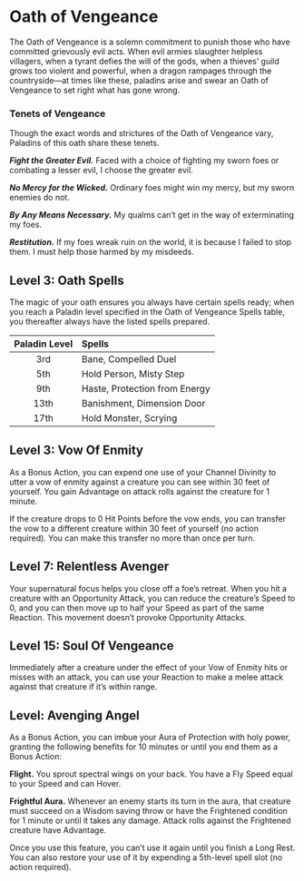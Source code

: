 # Oath of Vengeance

The Oath of Vengeance is a solemn commitment to punish those who have committed grievously evil acts. When evil armies slaughter helpless villagers, when a tyrant defies the will of the gods, when a thieves’ guild grows too violent and powerful, when a dragon rampages through the countryside—at times like these, paladins arise and swear an Oath of Vengeance to set right what has gone wrong.

### Tenets of Vengeance

Though the exact words and strictures of the Oath of Vengeance vary, Paladins of this oath share these tenets.

***Fight the Greater Evil.*** Faced with a choice of fighting my sworn foes or combating a lesser evil, I choose the greater evil.

***No Mercy for the Wicked.*** Ordinary foes might win my mercy, but my sworn enemies do not.

***By Any Means Necessary.*** My qualms can’t get in the way of exterminating my foes.

***Restitution.*** If my foes wreak ruin on the world, it is because I failed to stop them. I must help those harmed by my misdeeds.
 
## Level 3: Oath Spells

The magic of your oath ensures you always have certain spells ready; when you reach a Paladin level specified in the Oath of Vengeance Spells table, you thereafter always have the listed spells prepared.

| Paladin Level | Spells |
|:---:|:---|
| 3rd | Bane, Compelled Duel |
| 5th | Hold Person, Misty Step |
| 9th | Haste, Protection from Energy |
| 13th | Banishment, Dimension Door |
| 17th | Hold Monster, Scrying |
 
## Level 3: Vow Of Enmity

As a Bonus Action, you can expend one use of your Channel Divinity to utter a vow of enmity against a creature you can see within 30 feet of yourself. You gain Advantage on attack rolls against the creature for 1 minute.

If the creature drops to 0 Hit Points before the vow ends, you can transfer the vow to a different creature within 30 feet of yourself (no action required). You can make this transfer no more than once per turn.

## Level 7: Relentless Avenger

Your supernatural focus helps you close off a foe’s retreat. When you hit a creature with an Opportunity Attack, you can reduce the creature’s Speed to 0, and you can then move up to half your Speed as part of the same Reaction. This movement doesn’t provoke Opportunity Attacks.

## Level 15: Soul Of Vengeance

Immediately after a creature under the effect of your Vow of Enmity hits or misses with an attack, you can use your Reaction to make a melee attack against that creature if it’s within range.

## Level: Avenging Angel

As a Bonus Action, you can imbue your Aura of Protection with holy power, granting the following benefits for 10 minutes or until you end them as a Bonus Action:

**Flight.** You sprout spectral wings on your back. You have a Fly Speed equal to your Speed and can Hover.

**Frightful Aura.** Whenever an enemy starts its turn in the aura, that creature must succeed on a Wisdom saving throw or have the Frightened condition for 1 minute or until it takes any damage. Attack rolls against the Frightened creature have Advantage.

Once you use this feature, you can’t use it again until you finish a Long Rest. You can also restore your use of it by expending a 5th-level spell slot (no action required).
 
